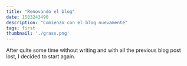 ```yaml
---
title: "Renovando el blog"
date: 1583243490
description: "Comienzo con el blog nuevamente"
tags: first
thumbnail: './grass.png'
---
```


After quite some time without writing and with all the previous blog post lost, I decided to start again.
